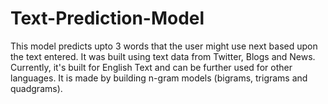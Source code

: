 # Text-Prediction-Model

This model predicts upto 3 words that the user might use next based upon the text entered. It was built using text data from Twitter, Blogs and News. Currently, it's built for English Text and can be further used for other languages. It is made by building n-gram models (bigrams, trigrams and quadgrams).
